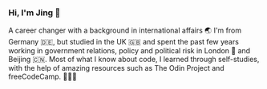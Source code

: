 ### Hi, I'm Jing 👋

A career changer with a background in international affairs 🌏 I'm from Germany 🇩🇪, but studied in the UK 🇬🇧 and spent the past few years working in government relations, policy and political risk in London 🌆 and Beijing 🇨🇳. Most of what I know about code, I learned through self-studies, with the help of amazing resources such as The Odin Project and freeCodeCamp. 👩🏻‍💻 

<!--
**jingjing142/jingjing142** is a ✨ _special_ ✨ repository because its `README.md` (this file) appears on your GitHub profile.

Here are some ideas to get you started:

- 🔭 I’m currently working on ...
- 🌱 I’m currently learning ...
- 👯 I’m looking to collaborate on ...
- 🤔 I’m looking for help with ...
- 💬 Ask me about ...
- 📫 How to reach me: ...
- 😄 Pronouns: ...
- ⚡ Fun fact: ...
-->
